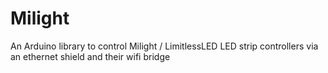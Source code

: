 # Milight
An Arduino library to control Milight / LimitlessLED LED strip controllers via an ethernet shield and their wifi bridge
